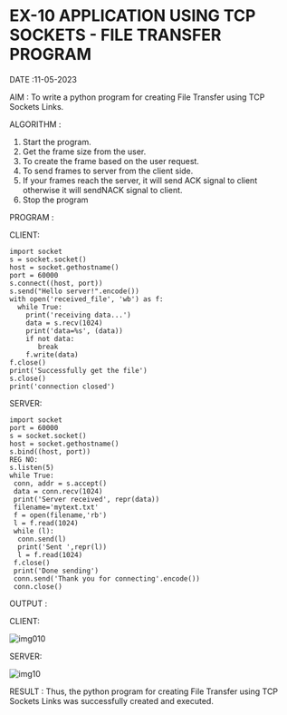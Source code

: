 # EX-10 APPLICATION USING TCP SOCKETS - FILE TRANSFER PROGRAM

DATE :11-05-2023

AIM :
To write a python program for creating File Transfer using TCP Sockets Links.


ALGORITHM :

1. Start the program.
2. Get the frame size from the user.
3. To create the frame based on the user request.
4. To send frames to server from the client side.
5. If your frames reach the server, it will send ACK signal to client otherwise it
will sendNACK signal to client.
6. Stop the program



PROGRAM :

CLIENT:
```
import socket
s = socket.socket()
host = socket.gethostname()
port = 60000
s.connect((host, port))
s.send("Hello server!".encode())
with open('received_file', 'wb') as f:
  while True:
    print('receiving data...')
    data = s.recv(1024)
    print('data=%s', (data))
    if not data:
       break
    f.write(data)
f.close()
print('Successfully get the file')
s.close()
print('connection closed')
```

SERVER:
```
import socket
port = 60000
s = socket.socket()
host = socket.gethostname()
s.bind((host, port))
REG NO:
s.listen(5)
while True:
 conn, addr = s.accept()
 data = conn.recv(1024)
 print('Server received', repr(data))
 filename='mytext.txt'
 f = open(filename,'rb')
 l = f.read(1024)
 while (l):
  conn.send(l)
  print('Sent ',repr(l))
  l = f.read(1024)
 f.close()
 print('Done sending')
 conn.send('Thank you for connecting'.encode())
 conn.close()
```

OUTPUT :

CLIENT:

![img010](https://github.com/Deeksha78/EX-10/assets/128116204/1ff379f3-7d14-4fd8-bfa9-91ccd6ad3904)

SERVER:


![img10](https://github.com/Deeksha78/EX-10/assets/128116204/1e973a6b-5c42-430a-8ebf-c097417b136f)




RESULT :
Thus, the python program for creating File Transfer using TCP Sockets Links was
successfully created and executed.
